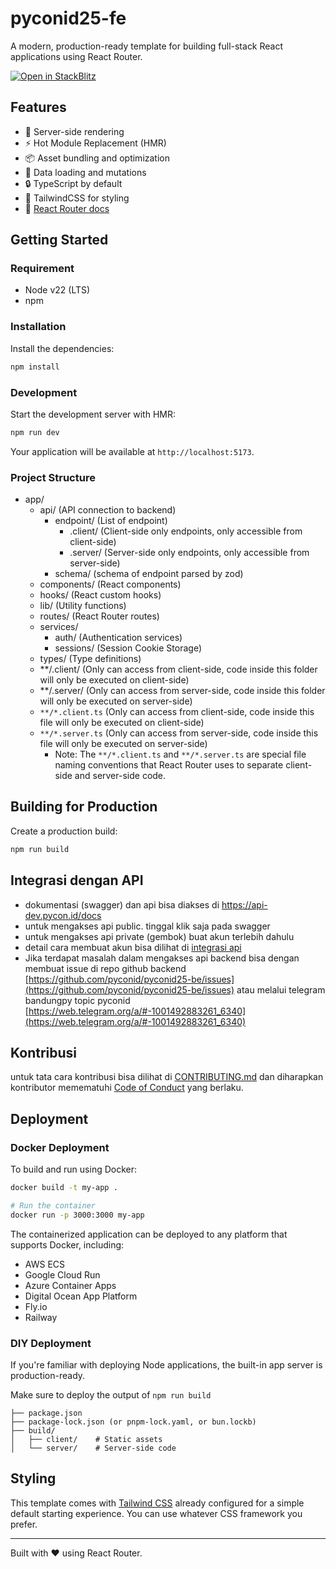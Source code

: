 # pyconid25-fe

A modern, production-ready template for building full-stack React applications using React Router.

[![Open in StackBlitz](https://developer.stackblitz.com/img/open_in_stackblitz.svg)](https://stackblitz.com/github/remix-run/react-router-templates/tree/main/default)

## Features

- 🚀 Server-side rendering
- ⚡️ Hot Module Replacement (HMR)
- 📦 Asset bundling and optimization
- 🔄 Data loading and mutations
- 🔒 TypeScript by default
- 🎉 TailwindCSS for styling
- 📖 [React Router docs](https://reactrouter.com/)

## Getting Started

### Requirement
- Node v22 (LTS)
- npm

### Installation

Install the dependencies:

```bash
npm install
```

### Development

Start the development server with HMR:

```bash
npm run dev
```

Your application will be available at `http://localhost:5173`.

### Project Structure
- app/
    - api/ (API connection to backend)
        - endpoint/ (List of endpoint)
            - .client/ (Client-side only endpoints, only accessible from client-side)
            - .server/ (Server-side only endpoints, only accessible from server-side)
        - schema/ (schema of endpoint parsed by zod)
    - components/ (React components)
    - hooks/ (React custom hooks)
    - lib/ (Utility functions)
    - routes/ (React Router routes)
    - services/
        - auth/ (Authentication services)
        - sessions/ (Session Cookie Storage)
    - types/ (Type definitions)
    - **/.client/ (Only can access from client-side, code inside this folder will only be executed on client-side)
    - **/.server/ (Only can access from server-side, code inside this folder will only be executed on server-side)
    - `**/*.client.ts` (Only can access from client-side, code inside this file will only be executed on client-side)
    - `**/*.server.ts` (Only can access from server-side, code inside this file will only be executed on server-side)
        - Note: The `**/*.client.ts` and `**/*.server.ts` are special file naming conventions that React Router uses to separate client-side and server-side code.


## Building for Production

Create a production build:

```bash
npm run build
```

## Integrasi dengan API
- dokumentasi (swagger) dan api bisa diakses di https://api-dev.pycon.id/docs
- untuk mengakses api public. tinggal klik saja pada swagger
- untuk mengakses api private (gembok) buat akun terlebih dahulu
- detail cara membuat akun bisa dilihat di [integrasi api](./docs/integrasi_dengan_api.md)
- Jika terdapat masalah dalam mengakses api backend bisa dengan membuat issue di repo github backend [https://github.com/pyconid/pyconid25-be/issues](https://github.com/pyconid/pyconid25-be/issues) atau melalui telegram bandungpy topic pyconid [https://web.telegram.org/a/#-1001492883261_6340](https://web.telegram.org/a/#-1001492883261_6340)

## Kontribusi
untuk tata cara kontribusi bisa dilihat di [CONTRIBUTING.md](./CONTRIBUTING.md) dan diharapkan kontributor memematuhi [Code of Conduct](./CODE%20OF%20CONDUCT.md) yang berlaku.

## Deployment

### Docker Deployment

To build and run using Docker:

```bash
docker build -t my-app .

# Run the container
docker run -p 3000:3000 my-app
```

The containerized application can be deployed to any platform that supports Docker, including:

- AWS ECS
- Google Cloud Run
- Azure Container Apps
- Digital Ocean App Platform
- Fly.io
- Railway

### DIY Deployment

If you're familiar with deploying Node applications, the built-in app server is production-ready.

Make sure to deploy the output of `npm run build`

```
├── package.json
├── package-lock.json (or pnpm-lock.yaml, or bun.lockb)
├── build/
│   ├── client/    # Static assets
│   └── server/    # Server-side code
```

## Styling

This template comes with [Tailwind CSS](https://tailwindcss.com/) already configured for a simple default starting experience. You can use whatever CSS framework you prefer.

---

Built with ❤️ using React Router.
